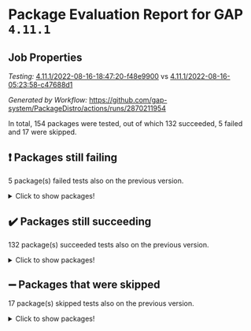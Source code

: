# Package Evaluation Report for GAP `4.11.1`

## Job Properties

*Testing:* [4.11.1/2022-08-16-18:47:20-f48e9900](https://github.com/gap-system/PackageDistro/blob/data/reports/4.11.1/2022-08-16-18:47:20-f48e9900) vs [4.11.1/2022-08-16-05:23:58-c47688d1](https://github.com/gap-system/PackageDistro/blob/data/reports/4.11.1/2022-08-16-05:23:58-c47688d1)

*Generated by Workflow:* https://github.com/gap-system/PackageDistro/actions/runs/2870211954

In total, 154 packages were tested, out of which 132 succeeded, 5 failed and 17 were skipped.

## :exclamation: Packages still failing

5 package(s) failed tests also on the previous version.
<details><summary>Click to show packages!</summary>

- francy 1.2.4 [(failure)](https://github.com/gap-system/PackageDistro/runs/7864770255?check_suite_focus=true)
- packagemanager 1.2 [(failure)](https://github.com/gap-system/PackageDistro/runs/7864775444?check_suite_focus=true)
- recog 1.3.2 [(failure)](https://github.com/gap-system/PackageDistro/runs/7864777125?check_suite_focus=true)
- semigroups 5.0.2 [(failure)](https://github.com/gap-system/PackageDistro/runs/7864777707?check_suite_focus=true)
- standardff 0.9.4 [(failure)](https://github.com/gap-system/PackageDistro/runs/7864778951?check_suite_focus=true)
</details>

## :heavy_check_mark: Packages still succeeding

132 package(s) succeeded tests also on the previous version.
<details><summary>Click to show packages!</summary>

- 4ti2interface 2022.08-01 [(success)](https://github.com/gap-system/PackageDistro/runs/7864765012?check_suite_focus=true)
- ace 5.5 [(success)](https://github.com/gap-system/PackageDistro/runs/7864765150?check_suite_focus=true)
- aclib 1.3.2 [(success)](https://github.com/gap-system/PackageDistro/runs/7864765268?check_suite_focus=true)
- agt 0.2 [(success)](https://github.com/gap-system/PackageDistro/runs/7864765382?check_suite_focus=true)
- alnuth 3.2.1 [(success)](https://github.com/gap-system/PackageDistro/runs/7864765518?check_suite_focus=true)
- anupq 3.2.6 [(success)](https://github.com/gap-system/PackageDistro/runs/7864765638?check_suite_focus=true)
- atlasrep 2.1.4 [(success)](https://github.com/gap-system/PackageDistro/runs/7864765754?check_suite_focus=true)
- autodoc 2022.07.10 [(success)](https://github.com/gap-system/PackageDistro/runs/7864765863?check_suite_focus=true)
- automata 1.15 [(success)](https://github.com/gap-system/PackageDistro/runs/7864765962?check_suite_focus=true)
- automgrp 1.3.2 [(success)](https://github.com/gap-system/PackageDistro/runs/7864766044?check_suite_focus=true)
- autpgrp 1.11 [(success)](https://github.com/gap-system/PackageDistro/runs/7864766155?check_suite_focus=true)
- cap 2022.08-05 [(success)](https://github.com/gap-system/PackageDistro/runs/7864766264?check_suite_focus=true)
- caratinterface 2.3.4 [(success)](https://github.com/gap-system/PackageDistro/runs/7864766363?check_suite_focus=true)
- cddinterface 2022.08.11 [(success)](https://github.com/gap-system/PackageDistro/runs/7864766463?check_suite_focus=true)
- circle 1.6.5 [(success)](https://github.com/gap-system/PackageDistro/runs/7864766557?check_suite_focus=true)
- classicpres 1.22 [(success)](https://github.com/gap-system/PackageDistro/runs/7864766641?check_suite_focus=true)
- cohomolo 1.6.10 [(success)](https://github.com/gap-system/PackageDistro/runs/7864766730?check_suite_focus=true)
- congruence 1.2.4 [(success)](https://github.com/gap-system/PackageDistro/runs/7864766874?check_suite_focus=true)
- corelg 1.56 [(success)](https://github.com/gap-system/PackageDistro/runs/7864766981?check_suite_focus=true)
- crime 1.6 [(success)](https://github.com/gap-system/PackageDistro/runs/7864767086?check_suite_focus=true)
- crisp 1.4.5 [(success)](https://github.com/gap-system/PackageDistro/runs/7864767196?check_suite_focus=true)
- crypting 0.10 [(success)](https://github.com/gap-system/PackageDistro/runs/7864767303?check_suite_focus=true)
- cryst 4.1.25 [(success)](https://github.com/gap-system/PackageDistro/runs/7864767402?check_suite_focus=true)
- crystcat 1.1.10 [(success)](https://github.com/gap-system/PackageDistro/runs/7864767553?check_suite_focus=true)
- ctbllib 1.3.4 [(success)](https://github.com/gap-system/PackageDistro/runs/7864767685?check_suite_focus=true)
- cubefree 1.19 [(success)](https://github.com/gap-system/PackageDistro/runs/7864767832?check_suite_focus=true)
- curlinterface 2.2.3 [(success)](https://github.com/gap-system/PackageDistro/runs/7864767957?check_suite_focus=true)
- cvec 2.7.6 [(success)](https://github.com/gap-system/PackageDistro/runs/7864768051?check_suite_focus=true)
- datastructures 0.2.7 [(success)](https://github.com/gap-system/PackageDistro/runs/7864768197?check_suite_focus=true)
- deepthought 1.0.5 [(success)](https://github.com/gap-system/PackageDistro/runs/7864768483?check_suite_focus=true)
- design 1.7 [(success)](https://github.com/gap-system/PackageDistro/runs/7864768602?check_suite_focus=true)
- difsets 2.3.1 [(success)](https://github.com/gap-system/PackageDistro/runs/7864768706?check_suite_focus=true)
- digraphs 1.5.3 [(success)](https://github.com/gap-system/PackageDistro/runs/7864768826?check_suite_focus=true)
- edim 1.3.5 [(success)](https://github.com/gap-system/PackageDistro/runs/7864768991?check_suite_focus=true)
- example 4.3.2 [(success)](https://github.com/gap-system/PackageDistro/runs/7864769103?check_suite_focus=true)
- factint 1.6.3 [(success)](https://github.com/gap-system/PackageDistro/runs/7864769227?check_suite_focus=true)
- ferret 1.0.8 [(success)](https://github.com/gap-system/PackageDistro/runs/7864769371?check_suite_focus=true)
- fga 1.4.0 [(success)](https://github.com/gap-system/PackageDistro/runs/7864769485?check_suite_focus=true)
- fining 1.5 [(success)](https://github.com/gap-system/PackageDistro/runs/7864769586?check_suite_focus=true)
- float 1.0.3 [(success)](https://github.com/gap-system/PackageDistro/runs/7864769717?check_suite_focus=true)
- format 1.4.3 [(success)](https://github.com/gap-system/PackageDistro/runs/7864769838?check_suite_focus=true)
- forms 1.2.8 [(success)](https://github.com/gap-system/PackageDistro/runs/7864769943?check_suite_focus=true)
- fplsa 1.2.5 [(success)](https://github.com/gap-system/PackageDistro/runs/7864770031?check_suite_focus=true)
- fr 2.4.10 [(success)](https://github.com/gap-system/PackageDistro/runs/7864770186?check_suite_focus=true)
- fwtree 1.3 [(success)](https://github.com/gap-system/PackageDistro/runs/7864770385?check_suite_focus=true)
- gbnp 1.0.5 [(success)](https://github.com/gap-system/PackageDistro/runs/7864770481?check_suite_focus=true)
- generalizedmorphismsforcap 2022.05-01 [(success)](https://github.com/gap-system/PackageDistro/runs/7864770590?check_suite_focus=true)
- genss 1.6.7 [(success)](https://github.com/gap-system/PackageDistro/runs/7864770707?check_suite_focus=true)
- gradedringforhomalg 2022.07-01 [(success)](https://github.com/gap-system/PackageDistro/runs/7864770805?check_suite_focus=true)
- grape 4.8.5 [(success)](https://github.com/gap-system/PackageDistro/runs/7864770905?check_suite_focus=true)
- groupoids 1.71 [(success)](https://github.com/gap-system/PackageDistro/runs/7864771010?check_suite_focus=true)
- grpconst 2.6.2 [(success)](https://github.com/gap-system/PackageDistro/runs/7864771117?check_suite_focus=true)
- guarana 0.96.3 [(success)](https://github.com/gap-system/PackageDistro/runs/7864771238?check_suite_focus=true)
- guava 3.16 [(success)](https://github.com/gap-system/PackageDistro/runs/7864771345?check_suite_focus=true)
- hap 1.47 [(success)](https://github.com/gap-system/PackageDistro/runs/7864771456?check_suite_focus=true)
- hapcryst 0.1.15 [(success)](https://github.com/gap-system/PackageDistro/runs/7864771600?check_suite_focus=true)
- hecke 1.5.3 [(success)](https://github.com/gap-system/PackageDistro/runs/7864771697?check_suite_focus=true)
- help 3.5 [(success)](https://github.com/gap-system/PackageDistro/runs/7864771810?check_suite_focus=true)
- idrel 2.44 [(success)](https://github.com/gap-system/PackageDistro/runs/7864771929?check_suite_focus=true)
- images 1.3.1 [(success)](https://github.com/gap-system/PackageDistro/runs/7864772070?check_suite_focus=true)
- intpic 0.3.0 [(success)](https://github.com/gap-system/PackageDistro/runs/7864772217?check_suite_focus=true)
- io 4.7.2 [(success)](https://github.com/gap-system/PackageDistro/runs/7864772395?check_suite_focus=true)
- irredsol 1.4.3 [(success)](https://github.com/gap-system/PackageDistro/runs/7864772525?check_suite_focus=true)
- json 2.1.0 [(success)](https://github.com/gap-system/PackageDistro/runs/7864772653?check_suite_focus=true)
- jupyterkernel 1.4.1 [(success)](https://github.com/gap-system/PackageDistro/runs/7864772756?check_suite_focus=true)
- jupyterviz 1.5.6 [(success)](https://github.com/gap-system/PackageDistro/runs/7864772857?check_suite_focus=true)
- kan 1.34 [(success)](https://github.com/gap-system/PackageDistro/runs/7864772963?check_suite_focus=true)
- kbmag 1.5.9 [(success)](https://github.com/gap-system/PackageDistro/runs/7864773049?check_suite_focus=true)
- laguna 3.9.5 [(success)](https://github.com/gap-system/PackageDistro/runs/7864773161?check_suite_focus=true)
- liealgdb 2.2.1 [(success)](https://github.com/gap-system/PackageDistro/runs/7864773262?check_suite_focus=true)
- liepring 2.7 [(success)](https://github.com/gap-system/PackageDistro/runs/7864773348?check_suite_focus=true)
- liering 2.4.2 [(success)](https://github.com/gap-system/PackageDistro/runs/7864773426?check_suite_focus=true)
- linearalgebraforcap 2022.08-03 [(success)](https://github.com/gap-system/PackageDistro/runs/7864773504?check_suite_focus=true)
- loops 3.4.2 [(success)](https://github.com/gap-system/PackageDistro/runs/7864773576?check_suite_focus=true)
- lpres 1.0.3 [(success)](https://github.com/gap-system/PackageDistro/runs/7864773676?check_suite_focus=true)
- majoranaalgebras 1.4 [(success)](https://github.com/gap-system/PackageDistro/runs/7864773781?check_suite_focus=true)
- mapclass 1.4.5 [(success)](https://github.com/gap-system/PackageDistro/runs/7864773872?check_suite_focus=true)
- matgrp 0.64 [(success)](https://github.com/gap-system/PackageDistro/runs/7864774010?check_suite_focus=true)
- modisom 2.5.3 [(success)](https://github.com/gap-system/PackageDistro/runs/7864774106?check_suite_focus=true)
- modulepresentationsforcap 2022.08-02 [(success)](https://github.com/gap-system/PackageDistro/runs/7864774221?check_suite_focus=true)
- monoidalcategories 2022.08-03 [(success)](https://github.com/gap-system/PackageDistro/runs/7864774348?check_suite_focus=true)
- nconvex 2020.11-04 [(success)](https://github.com/gap-system/PackageDistro/runs/7864774486?check_suite_focus=true)
- nilmat 1.4.2 [(success)](https://github.com/gap-system/PackageDistro/runs/7864774575?check_suite_focus=true)
- nock 1.5 [(success)](https://github.com/gap-system/PackageDistro/runs/7864774680?check_suite_focus=true)
- normalizinterface 1.3.4 [(success)](https://github.com/gap-system/PackageDistro/runs/7864774780?check_suite_focus=true)
- nq 2.5.8 [(success)](https://github.com/gap-system/PackageDistro/runs/7864774876?check_suite_focus=true)
- numericalsgps 1.3.1 [(success)](https://github.com/gap-system/PackageDistro/runs/7864774993?check_suite_focus=true)
- openmath 11.5.1 [(success)](https://github.com/gap-system/PackageDistro/runs/7864775152?check_suite_focus=true)
- orb 4.8.5 [(success)](https://github.com/gap-system/PackageDistro/runs/7864775281?check_suite_focus=true)
- patternclass 2.4.2 [(success)](https://github.com/gap-system/PackageDistro/runs/7864775615?check_suite_focus=true)
- permut 2.0.4 [(success)](https://github.com/gap-system/PackageDistro/runs/7864775774?check_suite_focus=true)
- polenta 1.3.10 [(success)](https://github.com/gap-system/PackageDistro/runs/7864775977?check_suite_focus=true)
- polymaking 0.8.6 [(success)](https://github.com/gap-system/PackageDistro/runs/7864776132?check_suite_focus=true)
- primgrp 3.4.2 [(success)](https://github.com/gap-system/PackageDistro/runs/7864776266?check_suite_focus=true)
- profiling 2.5.0 [(success)](https://github.com/gap-system/PackageDistro/runs/7864776404?check_suite_focus=true)
- qpa 1.34 [(success)](https://github.com/gap-system/PackageDistro/runs/7864776518?check_suite_focus=true)
- quagroup 1.8.3 [(success)](https://github.com/gap-system/PackageDistro/runs/7864776623?check_suite_focus=true)
- radiroot 2.9 [(success)](https://github.com/gap-system/PackageDistro/runs/7864776737?check_suite_focus=true)
- rcwa 4.7.0 [(success)](https://github.com/gap-system/PackageDistro/runs/7864776873?check_suite_focus=true)
- rds 1.8 [(success)](https://github.com/gap-system/PackageDistro/runs/7864777002?check_suite_focus=true)
- repndecomp 1.2.1 [(success)](https://github.com/gap-system/PackageDistro/runs/7864777242?check_suite_focus=true)
- repsn 3.1.0 [(success)](https://github.com/gap-system/PackageDistro/runs/7864777346?check_suite_focus=true)
- resclasses 4.7.3 [(success)](https://github.com/gap-system/PackageDistro/runs/7864777460?check_suite_focus=true)
- scscp 2.3.1 [(success)](https://github.com/gap-system/PackageDistro/runs/7864777581?check_suite_focus=true)
- sglppow 2.2 [(success)](https://github.com/gap-system/PackageDistro/runs/7864777822?check_suite_focus=true)
- sgpviz 0.999.5 [(success)](https://github.com/gap-system/PackageDistro/runs/7864777942?check_suite_focus=true)
- simpcomp 2.1.14 [(success)](https://github.com/gap-system/PackageDistro/runs/7864778044?check_suite_focus=true)
- singular 2020.12.18 [(success)](https://github.com/gap-system/PackageDistro/runs/7864778177?check_suite_focus=true)
- sla 1.5.3 [(success)](https://github.com/gap-system/PackageDistro/runs/7864778280?check_suite_focus=true)
- smallgrp 1.5 [(success)](https://github.com/gap-system/PackageDistro/runs/7864778390?check_suite_focus=true)
- smallsemi 0.6.13 [(success)](https://github.com/gap-system/PackageDistro/runs/7864778497?check_suite_focus=true)
- sonata 2.9.4 [(success)](https://github.com/gap-system/PackageDistro/runs/7864778597?check_suite_focus=true)
- sophus 1.27 [(success)](https://github.com/gap-system/PackageDistro/runs/7864778711?check_suite_focus=true)
- spinsym 1.5.2 [(success)](https://github.com/gap-system/PackageDistro/runs/7864778827?check_suite_focus=true)
- symbcompcc 1.3.2 [(success)](https://github.com/gap-system/PackageDistro/runs/7864779065?check_suite_focus=true)
- thelma 1.3 [(success)](https://github.com/gap-system/PackageDistro/runs/7864779199?check_suite_focus=true)
- tomlib 1.2.9 [(success)](https://github.com/gap-system/PackageDistro/runs/7864779347?check_suite_focus=true)
- toolsforhomalg 2022.08-01 [(success)](https://github.com/gap-system/PackageDistro/runs/7864779471?check_suite_focus=true)
- toric 1.9.5 [(success)](https://github.com/gap-system/PackageDistro/runs/7864779614?check_suite_focus=true)
- toricvarieties 2022.07.13 [(success)](https://github.com/gap-system/PackageDistro/runs/7864779748?check_suite_focus=true)
- transgrp 3.6.3 [(success)](https://github.com/gap-system/PackageDistro/runs/7864779872?check_suite_focus=true)
- ugaly 4.0.3 [(success)](https://github.com/gap-system/PackageDistro/runs/7864780042?check_suite_focus=true)
- unipot 1.5 [(success)](https://github.com/gap-system/PackageDistro/runs/7864780167?check_suite_focus=true)
- unitlib 4.1.0 [(success)](https://github.com/gap-system/PackageDistro/runs/7864780288?check_suite_focus=true)
- utils 0.76 [(success)](https://github.com/gap-system/PackageDistro/runs/7864780409?check_suite_focus=true)
- uuid 0.7 [(success)](https://github.com/gap-system/PackageDistro/runs/7864780518?check_suite_focus=true)
- walrus 0.9991 [(success)](https://github.com/gap-system/PackageDistro/runs/7864780615?check_suite_focus=true)
- wedderga 4.10.2 [(success)](https://github.com/gap-system/PackageDistro/runs/7864780760?check_suite_focus=true)
- xmod 2.88 [(success)](https://github.com/gap-system/PackageDistro/runs/7864780879?check_suite_focus=true)
- xmodalg 1.22 [(success)](https://github.com/gap-system/PackageDistro/runs/7864781005?check_suite_focus=true)
- yangbaxter 0.10.1 [(success)](https://github.com/gap-system/PackageDistro/runs/7864781118?check_suite_focus=true)
- zeromqinterface 0.14 [(success)](https://github.com/gap-system/PackageDistro/runs/7864781228?check_suite_focus=true)
</details>

## :heavy_minus_sign: Packages that were skipped

17 package(s) skipped tests also on the previous version.
<details><summary>Click to show packages!</summary>

- browse 1.8.14 [(skipped)](https://github.com/gap-system/PackageDistro/runs/7864605073?check_suite_focus=true)
- examplesforhomalg 2022.03-01 [(skipped)](https://github.com/gap-system/PackageDistro/runs/7864605073?check_suite_focus=true)
- gapdoc 1.6.5 [(skipped)](https://github.com/gap-system/PackageDistro/runs/7864605073?check_suite_focus=true)
- gauss 2022.03-01 [(skipped)](https://github.com/gap-system/PackageDistro/runs/7864605073?check_suite_focus=true)
- gaussforhomalg 2022.06-01 [(skipped)](https://github.com/gap-system/PackageDistro/runs/7864605073?check_suite_focus=true)
- gradedmodules 2022.03-01 [(skipped)](https://github.com/gap-system/PackageDistro/runs/7864605073?check_suite_focus=true)
- homalg 2022.03-01 [(skipped)](https://github.com/gap-system/PackageDistro/runs/7864605073?check_suite_focus=true)
- homalgtocas 2022.07-01 [(skipped)](https://github.com/gap-system/PackageDistro/runs/7864605073?check_suite_focus=true)
- io_forhomalg 2022.03-01 [(skipped)](https://github.com/gap-system/PackageDistro/runs/7864605073?check_suite_focus=true)
- itc 1.5.1 [(skipped)](https://github.com/gap-system/PackageDistro/runs/7864605073?check_suite_focus=true)
- localizeringforhomalg 2022.03-01 [(skipped)](https://github.com/gap-system/PackageDistro/runs/7864605073?check_suite_focus=true)
- matricesforhomalg 2022.06-01 [(skipped)](https://github.com/gap-system/PackageDistro/runs/7864605073?check_suite_focus=true)
- modules 2022.03-01 [(skipped)](https://github.com/gap-system/PackageDistro/runs/7864605073?check_suite_focus=true)
- polycyclic 2.16 [(skipped)](https://github.com/gap-system/PackageDistro/runs/7864605073?check_suite_focus=true)
- ringsforhomalg 2022.07-01 [(skipped)](https://github.com/gap-system/PackageDistro/runs/7864605073?check_suite_focus=true)
- sco 2022.03-01 [(skipped)](https://github.com/gap-system/PackageDistro/runs/7864605073?check_suite_focus=true)
- xgap 4.31 [(skipped)](https://github.com/gap-system/PackageDistro/runs/7864605073?check_suite_focus=true)
</details>

